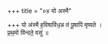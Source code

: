 +++
title = "०४ यो अस्मै"

+++
यो अ॑स्मै ह॒विषावि॑ध॒न्न तं पू॒षापि॑ मृष्यते ।  
प्र॒थ॒मो वि॑न्दते॒ वसु॑ ॥